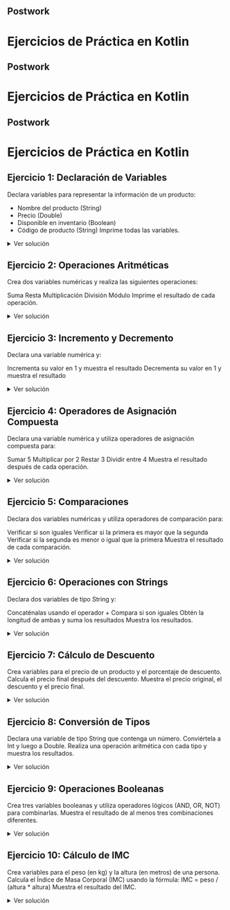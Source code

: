 ## Postwork

# Ejercicios de Práctica en Kotlin

## Postwork

# Ejercicios de Práctica en Kotlin

## Postwork

# Ejercicios de Práctica en Kotlin

## Ejercicio 1: Declaración de Variables
Declara variables para representar la información de un producto:
- Nombre del producto (String)
- Precio (Double)
- Disponible en inventario (Boolean)
- Código de producto (String)
Imprime todas las variables.

<details>
  <summary>Ver solución</summary>

  ```kotlin
    val nombreProducto: String = "Laptop Gaming"
    val precio: Double = 1299.99
    val disponible: Boolean = true
    val codigoProducto: String = "LPT-001"
  
    println("Producto: $nombreProducto")
    println("Precio: $precio")
    println("Disponible: $disponible")
    println("Código: $codigoProducto")
```
</details>

## Ejercicio 2: Operaciones Aritméticas
Crea dos variables numéricas y realiza las siguientes operaciones:

Suma
Resta
Multiplicación
División
Módulo
Imprime el resultado de cada operación.

<details>
  <summary>Ver solución</summary>
  
  ```kotlin
    val num1 = 20
    val num2 = 6
  
    println("Suma: ${num1 + num2}")
    println("Resta: ${num1 - num2}")
    println("Multiplicación: ${num1 * num2}")
    println("División: ${num1 / num2}")
    println("Módulo: ${num1 % num2}")
```
</details>

## Ejercicio 3: Incremento y Decremento
Declara una variable numérica y:

Incrementa su valor en 1 y muestra el resultado
Decrementa su valor en 1 y muestra el resultado

<details>
  <summary>Ver solución</summary>
  
  ```kotlin
    var contador = 5
    println("Incremento: ${++contador}")
    println("Decremento: ${--contador}")
```
</details>

## Ejercicio 4: Operadores de Asignación Compuesta
Declara una variable numérica y utiliza operadores de asignación compuesta para:

Sumar 5
Multiplicar por 2
Restar 3
Dividir entre 4
Muestra el resultado después de cada operación.

<details>
  <summary>Ver solución</summary>
  
  ```kotlin
    var numero = 10
    numero += 5
    println("Después de sumar 5: $numero")
    numero *= 2
    println("Después de multiplicar por 2: $numero")
    numero -= 3
    println("Después de restar 3: $numero")
    numero /= 4
    println("Después de dividir entre 4: $numero")
```
</details>

## Ejercicio 5: Comparaciones
Declara dos variables numéricas y utiliza operadores de comparación para:

Verificar si son iguales
Verificar si la primera es mayor que la segunda
Verificar si la segunda es menor o igual que la primera
Muestra el resultado de cada comparación.

<details>
  <summary>Ver solución</summary>
  
  ```kotlin 
    val a = 15
    val b = 20
    println("a es igual a b: ${a == b}")
    println("a es mayor que b: ${a > b}")
    println("b es menor o igual que a: ${b <= a}")
```
</details>
    
## Ejercicio 6: Operaciones con Strings
Declara dos variables de tipo String y:

Concaténalas usando el operador +
Compara si son iguales
Obtén la longitud de ambas y suma los resultados
Muestra los resultados.

<details>
  <summary>Ver solución</summary>
  
  ```kotlin
    val str1 = "Hola"
    val str2 = "Mundo"
    println("Concatenación: ${str1 + " " + str2}")
    println("Son iguales: ${str1 == str2}")
    println("Suma de longitudes: ${str1.length + str2.length}")
  ```
</details>

## Ejercicio 7: Cálculo de Descuento
Crea variables para el precio de un producto y el porcentaje de descuento.
Calcula el precio final después del descuento.
Muestra el precio original, el descuento y el precio final.
<details>
  <summary>Ver solución</summary>
  
  ```kotlin
    val precioOriginal = 100.0
    val porcentajeDescuento = 20
    val descuento = precioOriginal * porcentajeDescuento / 100
    val precioFinal = precioOriginal - descuento
    
    println("Precio original: $precioOriginal")
    println("Descuento: $descuento")
    println("Precio final: $precioFinal")
```
</details>

## Ejercicio 8: Conversión de Tipos
Declara una variable de tipo String que contenga un número.
Conviértela a Int y luego a Double.
Realiza una operación aritmética con cada tipo y muestra los resultados.
<details>
  <summary>Ver solución</summary>
  
  ```kotlin
    val numeroString = "42"
    val numeroInt = numeroString.toInt()
    val numeroDouble = numeroInt.toDouble()
    
    println("Int + 10: ${numeroInt + 10}")
    println("Double + 10.5: ${numeroDouble + 10.5}")
```
</details>

## Ejercicio 9: Operaciones Booleanas
Crea tres variables booleanas y utiliza operadores lógicos (AND, OR, NOT) para combinarlas.
Muestra el resultado de al menos tres combinaciones diferentes.
<details>
  <summary>Ver solución</summary>
  
  ```kotlin
    val p = true
    val q = false
    val r = true
    
    println("p AND q: ${p && q}")
    println("p OR q: ${p || q}")
    println("NOT p: ${!p}")
    println("(p OR q) AND r: ${(p || q) && r}")
```
</details>

## Ejercicio 10: Cálculo de IMC
Crea variables para el peso (en kg) y la altura (en metros) de una persona.
Calcula el Índice de Masa Corporal (IMC) usando la fórmula: IMC = peso / (altura * altura)
Muestra el resultado del IMC.
<details>
  <summary>Ver solución</summary>
  
  ```kotlin
    val peso = 70.0 // kg
    val altura = 1.75 // metros
    val imc = peso / (altura * altura)
    
    println("IMC: ${"%.2f".format(imc)}")
```
</details>
